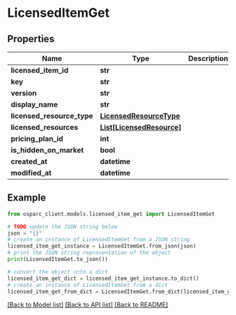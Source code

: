 # LicensedItemGet


## Properties

Name | Type | Description | Notes
------------ | ------------- | ------------- | -------------
**licensed_item_id** | **str** |  | 
**key** | **str** |  | 
**version** | **str** |  | 
**display_name** | **str** |  | 
**licensed_resource_type** | [**LicensedResourceType**](LicensedResourceType.md) |  | 
**licensed_resources** | [**List[LicensedResource]**](LicensedResource.md) |  | 
**pricing_plan_id** | **int** |  | 
**is_hidden_on_market** | **bool** |  | 
**created_at** | **datetime** |  | 
**modified_at** | **datetime** |  | 

## Example

```python
from osparc_client.models.licensed_item_get import LicensedItemGet

# TODO update the JSON string below
json = "{}"
# create an instance of LicensedItemGet from a JSON string
licensed_item_get_instance = LicensedItemGet.from_json(json)
# print the JSON string representation of the object
print(LicensedItemGet.to_json())

# convert the object into a dict
licensed_item_get_dict = licensed_item_get_instance.to_dict()
# create an instance of LicensedItemGet from a dict
licensed_item_get_from_dict = LicensedItemGet.from_dict(licensed_item_get_dict)
```
[[Back to Model list]](../README.md#documentation-for-models) [[Back to API list]](../README.md#documentation-for-api-endpoints) [[Back to README]](../README.md)


